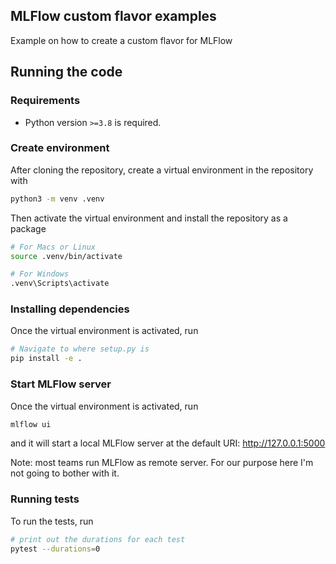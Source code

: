 ## MLFlow custom flavor examples

Example on how to create a custom flavor for MLFlow

## Running the code

### Requirements

* Python version `>=3.8` is required.

### Create environment

After cloning the repository, create a virtual environment in the repository with

```sh
python3 -m venv .venv
```

Then activate the virtual environment and install the repository as a package

```sh
# For Macs or Linux
source .venv/bin/activate

# For Windows
.venv\Scripts\activate
```

### Installing dependencies

Once the virtual environment is activated, run

```sh
# Navigate to where setup.py is
pip install -e .
```

### Start MLFlow server

Once the virtual environment is activated, run

```sh
mlflow ui
```

and it will start a local MLFlow server at the default URI: http://127.0.0.1:5000 

Note: most teams run MLFlow as remote server. For our purpose here I'm not going to bother with it.

### Running tests

To run the tests, run

```sh
# print out the durations for each test
pytest --durations=0
```